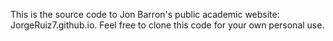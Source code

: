 This is the source code to Jon Barron's public academic website: JorgeRuiz7.github.io. Feel free to clone this code for your own personal use.